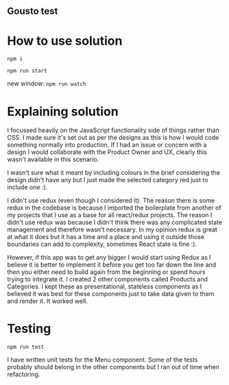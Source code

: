 ## Gousto test

# How to use solution
`npm i`

`npm run start`

new window:
`npm run watch`

# Explaining solution

I focussed heavily on the JavaScript functionality side of things rather than CSS. I made sure it's set out as per the designs
as this is how I would code something normally into production. If I had an issue or concern with a design I would collaborate
with the Product Owner and UX, clearly this wasn't available in this scenario.

I wasn't sure what it meant by including colours in the brief considering the design didn't have any but I just made the selected
category red just to include one :).

I didn't use redux (even though I considered it). The reason there is some redux in the codebase is because I imported the boilerplate from another of my projects that I use as a base for all react/redux projects.
The reason I didn't use redux was because I didn't think there was any complicated state management and therefore wasn't necessary.
In my opinion redux is great at what it does but it has a time and a place and using it outside those boundaries can add to complexity, sometimes React state is fine :).

However, if this app was to get any bigger I would start using Redux as I believe it is better to implement it before you get too far down the line and then you either need to build again from the beginning or spend hours trying to integrate it.
I created 2 other components called Products and Categories. I kept these as presentational, stateless components as I believed it was best for these components just to take data given to them and render it. It worked well.

# Testing
`npm run test`

I have written unit tests for the Menu component. Some of the tests probably should belong in the other components but I ran out of time when refactoring.
